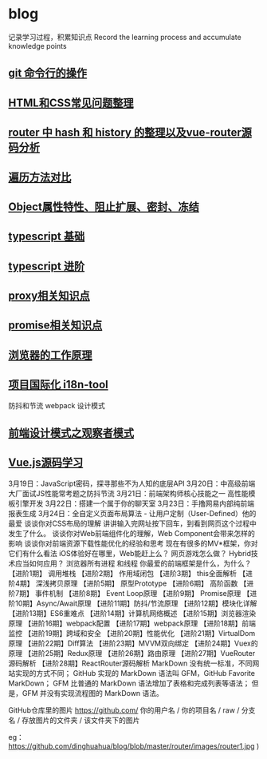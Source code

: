 # blog
记录学习过程，积累知识点
Record the learning process and accumulate knowledge points

## [git 命令行的操作](https://github.com/dinghuahua/blog/blob/master/git-study/git%E6%95%99%E7%A8%8B.md)
## [HTML和CSS常见问题整理](https://github.com/dinghuahua/blog/blob/master/html-css/html-css.md)
## [router 中 hash 和 history 的整理以及vue-router源码分析](https://github.com/dinghuahua/blog/blob/master/router/vue-router-history-hash.md)
## [遍历方法对比](https://github.com/dinghuahua/blog/blob/master/javaScript/%E9%81%8D%E5%8E%86%E4%BB%A5%E5%8F%8A%E6%98%AF%E5%90%A6%E5%BF%BD%E7%95%A5enumerable.md)
## [Object属性特性、阻止扩展、密封、冻结](https://github.com/dinghuahua/blog/blob/master/javaScript/ES5%20%E5%AF%B9%E8%B1%A1%E7%9A%84%E6%89%A9%E5%B1%95(Object.preventExtensions)%E3%80%81%E5%AF%86%E5%B0%81(Object.seal)%E5%92%8C%E5%86%BB%E7%BB%93(Object.freeze).md)
## [typescript 基础](https://github.com/dinghuahua/blog/blob/master/typescript/typescript.md)
## [typescript 进阶](https://github.com/dinghuahua/blog/blob/master/typescript/typescript-%E8%BF%9B%E9%98%B6.md)
## [proxy相关知识点](https://github.com/dinghuahua/blog/blob/master/javaScript/proxy%E7%9B%B8%E5%85%B3%E9%87%8D%E8%A6%81%E7%9F%A5%E8%AF%86%E7%82%B9.md)
## [promise相关知识点](https://github.com/dinghuahua/blog/blob/master/javaScript/promise%E7%9B%B8%E5%85%B3%E9%87%8D%E8%A6%81%E7%9F%A5%E8%AF%86%E7%82%B9.md)
## [浏览器的工作原理](https://github.com/dinghuahua/blog/blob/master/browser/%E6%B5%8F%E8%A7%88%E5%99%A8%E4%B8%BB%E8%A6%81%E8%BF%9B%E7%A8%8B%E7%BA%BF%E7%A8%8B%E4%BB%A5%E5%8F%8A%E6%B8%B2%E6%9F%93%E5%92%8Cjs%E6%89%A7%E8%A1%8C%E7%9A%84%E8%BF%90%E8%A1%8C%E5%8E%9F%E7%90%86%E7%9A%84%E5%88%86%E6%9E%90.md)
## [项目国际化 i18n-tool](https://github.com/dinghuahua/i18n-tool)

[^_^]: # (## [todo https和http 1.1 2 的对比] http:www.baidu.com)
[^_^]: # (## [todo websocket和ajax 的对比] http:www.baidu.com)
[^_^]: # (## [todo eventloop] http:www.baidu.com)
[^_^]: # (## [todo cdn] http:www.baidu.com)
[^_^]: # (## [todo 浏览器缓存  强缓存  协议缓存] http:www.baidu.com)
[^_^]: # (## [todo 微信公众号授权] http:www.baidu.com)
[^_^]: # (## [todo 懒加载  时间戳] http:www.baidu.com)
[^_^]: # (## [todo 进阶题目] http:www.baidu.com)
[^_^]: # (## [todo 进阶题目] http:www.baidu.com)
[^_^]: # (## [todo 进阶题目] http:www.baidu.com)
[^_^]: # (## [todo webpack - 热部署时间] http:www.baidu.com)
[^_^]: # (## [todo webpack -load] http:www.baidu.com)
防抖和节流
webpack
设计模式
## [前端设计模式之观察者模式](https://github.com/dinghuahua/blog/blob/master/javaScript/%E8%A7%82%E5%AF%9F%E8%80%85%E6%A8%A1%E5%BC%8Fobserver.md)
## [Vue.js源码学习](https://github.com/dinghuahua/blog/tree/master/vue%E6%BA%90%E7%A0%81%E5%AD%A6%E4%B9%A0)

[^_^]: # (3月18日：你必须要掌握的新一代异步交互2.0技术
3月19日：JavaScript密码，探寻那些不为人知的底层API
3月20日：中高级前端大厂面试JS性能常考题之防抖节流
3月21日：前端架构师核心技能之一  高性能模板引擎开发
3月22日：搭建一个属于你的聊天室
3月23日：手撸网易内部纯前端报表生成
3月24日：全自定义页面布局算法 - 让用户定制（User-Defined）他的最爱
谈谈你对CSS布局的理解
讲讲输入完网址按下回车，到看到网页这个过程中发生了什么。
谈谈你对Web前端组件化的理解，Web Component会带来怎样的影响
谈谈你对前端资源下载性能优化的经验和思考
现在有很多的MV*框架，你对它们有什么看法
iOS体验好在哪里，Web能赶上么？
网页游戏怎么做？
Hybrid技术应当如何应用？
浏览器所有进程 和线程
你最爱的前端框架是什么，为什么？
【进阶1期】 调用堆栈
【进阶2期】 作用域闭包
【进阶3期】 this全面解析
【进阶4期】 深浅拷贝原理
【进阶5期】 原型Prototype
【进阶6期】 高阶函数
【进阶7期】 事件机制
【进阶8期】 Event Loop原理
【进阶9期】 Promise原理
【进阶10期】Async/Await原理
【进阶11期】防抖/节流原理
【进阶12期】模块化详解
【进阶13期】ES6重难点
【进阶14期】计算机网络概述
【进阶15期】浏览器渲染原理
【进阶16期】webpack配置
【进阶17期】webpack原理
【进阶18期】前端监控
【进阶19期】跨域和安全
【进阶20期】性能优化
【进阶21期】VirtualDom原理
【进阶22期】Diff算法
【进阶23期】MVVM双向绑定
【进阶24期】Vuex的原理
【进阶25期】Redux原理
【进阶26期】路由原理
【进阶27期】VueRouter源码解析
【进阶28期】ReactRouter源码解析
MarkDown 没有统一标准，不同网站实现的方式不同；
GitHub 实现的 MarkDown 语法叫 GFM，GitHub Favorite MarkDown；
GFM 比普通的 MarkDown 语法增加了表格和完成列表等语法；
但是，GFM 并没有实现流程图的 MarkDown 语法。

GitHub仓库里的图片
https://github.com/ 你的用户名 / 你的项目名 / raw / 分支名 / 存放图片的文件夹 / 该文件夹下的图片


eg：
https://github.com/dinghuahua/blog/blob/master/router/images/router1.jpg
)
